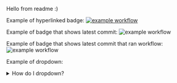 Hello from readme :)

Example of hyperlinked badge:
[![example workflow](https://github.com/nckackerman/nckackerman.github.io/actions/workflows/CI_non_prod.yml/badge.svg)](http://youtube.com)

Example of badge that shows latest commit:
![example workflow](https://github.com/nckackerman/nckackerman.github.io/actions/workflows/CI_non_prod.yml/badge.svg)

Example of badge that shows latest commit that ran workflow:
![example workflow](https://github.com/nckackerman/nckackerman.github.io/actions/workflows/CI_non_prod.yml/badge.svg)

Example of dropdown:
<details>
<summary>How do I dropdown?</summary>
<br>
This is how you dropdown.
<br><br>
<pre>
&lt;details&gt;
&lt;summary&gt;How do I dropdown?&lt;&#47;summary&gt;
&lt;br&gt;
This is how you dropdown.
&lt;&#47;details&gt;
</pre>
</details>